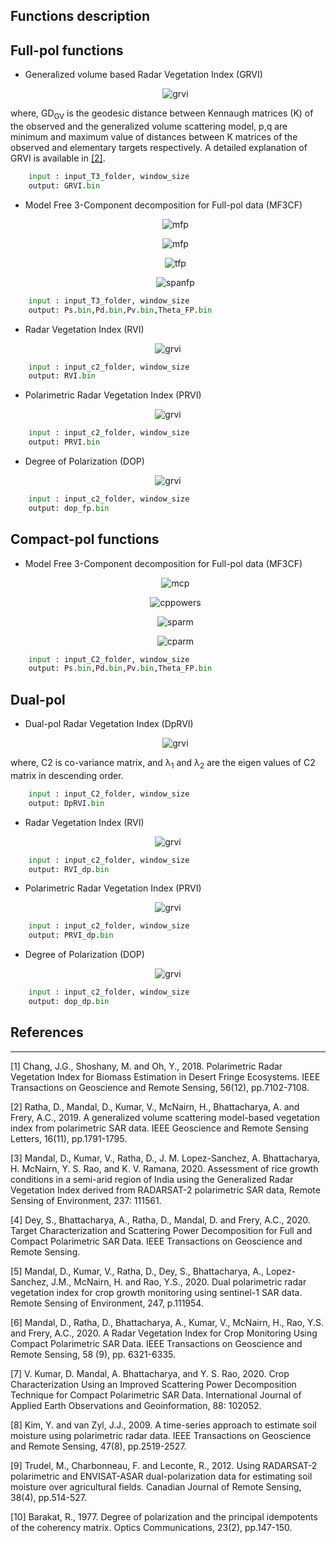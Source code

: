## Functions description

**Full-pol functions**
----------------------

 * Generalized volume based Radar Vegetation Index (GRVI) 
    <center>

    ![grvi](https://latex.codecogs.com/svg.latex?\Large&space;\text{GRVI}=\left(1-\text{GD}_{\text{GV}}\right)\Big(\frac{p}{q}\Big)^{2\,\text{GD}_{\text{GV}}},\quad0\le\text{GRVI}\le1)
    
    </center> 

where, GD<sub>GV</sub> is the geodesic distance between Kennaugh matrices (K) of the observed and the generalized volume scattering model, p,q are minimum and maximum value of distances between K matrices of the observed and elementary targets respectively. A detailed explanation of GRVI is available in [[2]](#2).


````python
    input : input_T3_folder, window_size
    output: GRVI.bin
````

 * Model Free 3-Component decomposition for Full-pol data (MF3CF) 
    
    <center>

    ![mfp](https://latex.codecogs.com/svg.latex?\Large&space;m_{\text{FP}}=\sqrt{1-\frac{27|\mathbf{T3}|}{\big(\mathrm{Trace}(\mathbf{T3})\big)^3}})
    
    ![mfp](https://latex.codecogs.com/svg.latex?\Large&space;\tan\theta_{\text{FP}}=\frac{m_{\text{FP}}{\text{Span}}\left(T_{11}-T_{22}-T_{33}\right)}{T_{11}\left(T_{22}+T_{33}\right)+m_{\text{FP}}^{2}{\text{Span}}^{2}})
    
    </center> 


    <center>

    ![tfp](https://latex.codecogs.com/svg.latex?\Large&space;\noindent\\\P_{d}^{\text{FP}}=\frac{m_{\text{FP}}{\text{Span}}}{2}{\left(1-\sin2\theta_{\text{FP}}\right)}\\\P_{v}^{\text{FP}}={\text{Span}}\left(1-m_{\text{FP}}\right)\\\P_{s}^{\text{FP}}=\frac{m_{\text{FP}}{\text{Span}}}{2}\left(1+\sin2\theta_{\text{FP}}\right))
    
    </center>

    <center>

    ![spanfp](https://latex.codecogs.com/svg.latex?\Large&space;\text{Span}=T_{11}+T_{22}+T_{33})
    
    </center>

````python
    input : input_T3_folder, window_size
    output: Ps.bin,Pd.bin,Pv.bin,Theta_FP.bin
````

 * Radar Vegetation Index (RVI) 
<center>

![grvi](https://latex.codecogs.com/svg.latex?\Large&space;\text{RVI}_{fp}=\frac{8\sigma^\circ_{\text{HV}}}{\sigma^\circ_{\text{HH}}+\sigma^\circ_{\text{VV}}+2\sigma^\circ_{\text{HV}}})
    
</center> 


````python
    input : input_c2_folder, window_size
    output: RVI.bin
````
 * Polarimetric Radar Vegetation Index (PRVI) 
<center>

![grvi](https://latex.codecogs.com/svg.latex?\Large&space;\text{PRVI}_{fp}=(1-\text{DOP}_{fp})\sigma^\circ_{\text{XY}})
    
</center> 


````python
    input : input_c2_folder, window_size
    output: PRVI.bin
````

 * Degree of Polarization (DOP) 
<center>

![grvi](https://latex.codecogs.com/svg.latex?\Large&space;\text{DOP}_{fp}=\sqrt{1-\frac{27\times\text{det([T3])}}{\text{(Trace[T3])}^3}})
    
</center> 

````python
    input : input_c2_folder, window_size
    output: dop_fp.bin
````





**Compact-pol functions**
-------------------------


 * Model Free 3-Component decomposition for Full-pol data (MF3CF) 
    
    <center>

    ![mcp](https://latex.codecogs.com/svg.latex?\Large&space;m_{\text{CP}}=\sqrt{1-\frac{4|\mathbf{C2}|}{\big(\mathrm{Trace}(\mathbf{C2})\big)^2}};\tan\theta_{\text{CP}}=\frac{m_{\text{CP}}{S_0}\left(\text{OC}-\text{SC}\right)}{\text{OC}\times\text{SC}+m_{\text{CP}}^{2}{S_0}^{2}})
    
    </center> 


    <center>

    ![cppowers](https://latex.codecogs.com/svg.latex?\Large&space;P_{d}^{\text{CP}}=\frac{m_{\text{FP}}{S_0}}{2}{\left(1-\sin2\theta_{\text{CP}}\right)};\\\P_{v}^{\text{CP}}={S_0}\left(1-m_{\text{CP}}\right);\\\P_{s}^{\text{CP}}=\frac{m_{\text{CP}}{S_0}}{2}\left(1+\sin2\theta_{\text{CP}}\right))
    
    </center>
    <center>

    ![sparm](https://latex.codecogs.com/svg.latex?\Large&space;S_0=\text{C11+C22};S_1=\text{C11-C22};\\\S_2=\text{C12+C21};S_3=\pm\text{j(C12-C21)})
    
    </center>

    <center>

    ![cparm](https://latex.codecogs.com/svg.latex?\Large&space;\text{SC}=\frac{S_0-S_3}{2};\text{OC}=\frac{S_0+S_3}{2};)
    
    </center>


````python
    input : input_C2_folder, window_size
    output: Ps.bin,Pd.bin,Pv.bin,Theta_FP.bin
````








**Dual-pol**
------------

 * Dual-pol Radar Vegetation Index (DpRVI) 

    <center>

    ![grvi](https://latex.codecogs.com/svg.latex?\Large&space;\text{DpRVI}=1-\Big(\frac{\lambda_1}{\lambda_1+\lambda_2}\Big)\sqrt{1-\frac{4\times\text{det([C2])}}{\text{(Trace[C2])}^2}})
    
    </center> 

where, C2 is co-variance matrix,  and  &lambda;<sub>1</sub> and &lambda;<sub>2</sub> are the eigen values of C2 matrix in descending order.

````python
    input : input_C2_folder, window_size
    output: DpRVI.bin
````

 * Radar Vegetation Index (RVI) 
<center>

![grvi](https://latex.codecogs.com/svg.latex?\Large&space;\text{RVI}_{dp}=\frac{4\sigma^\circ_{\text{XY}}}{\sigma^\circ_{\text{XX}}+\sigma^\circ_{\text{XY}}})
    
</center> 


````python
    input : input_c2_folder, window_size
    output: RVI_dp.bin
````

 * Polarimetric Radar Vegetation Index (PRVI) 
<center>

![grvi](https://latex.codecogs.com/svg.latex?\Large&space;\text{PRVI}_{dp}=(1-\text{DOP}_{dp})\sigma^\circ_{\text{XY}})
    
</center> 


````python
    input : input_c2_folder, window_size
    output: PRVI_dp.bin
````

 * Degree of Polarization (DOP) 
<center>

![grvi](https://latex.codecogs.com/svg.latex?\Large&space;\text{DOP}_{dp}=\sqrt{1-\frac{4\times\text{det([C2])}}{\text{(Trace[C2])}^2}})
    
</center> 

````python
    input : input_c2_folder, window_size
    output: dop_dp.bin
````


## References
-------------
<a id="1">[1]</a> 
Chang, J.G., Shoshany, M. and Oh, Y., 2018. Polarimetric Radar Vegetation Index for Biomass Estimation in Desert Fringe Ecosystems. IEEE Transactions on Geoscience and Remote Sensing, 56(12), pp.7102-7108.

<a id="2">[2]</a> 
Ratha, D., Mandal, D., Kumar, V., McNairn, H., Bhattacharya, A. and Frery, A.C., 2019. A generalized volume scattering model-based vegetation index from polarimetric SAR data. IEEE Geoscience and Remote Sensing Letters, 16(11), pp.1791-1795.

<a id="3">[3]</a> 
Mandal, D., Kumar, V., Ratha, D., J. M. Lopez-Sanchez, A. Bhattacharya, H. McNairn, Y. S. Rao, and K. V. Ramana, 2020. Assessment of rice growth conditions in a semi-arid region of India using the Generalized Radar Vegetation Index derived from RADARSAT-2 polarimetric SAR data, Remote Sensing of Environment, 237: 111561.

<a id="4">[4]</a> 
Dey, S., Bhattacharya, A., Ratha, D., Mandal, D. and Frery, A.C., 2020. Target Characterization and Scattering Power Decomposition for Full and Compact Polarimetric SAR Data. IEEE Transactions on Geoscience and Remote Sensing.

<a id="5">[5]</a> 
Mandal, D., Kumar, V., Ratha, D., Dey, S., Bhattacharya, A., Lopez-Sanchez, J.M., McNairn, H. and Rao, Y.S., 2020. Dual polarimetric radar vegetation index for crop growth monitoring using sentinel-1 SAR data. Remote Sensing of Environment, 247, p.111954.

<a id="6">[6]</a> 
Mandal, D., Ratha, D., Bhattacharya, A., Kumar, V., McNairn, H., Rao, Y.S. and Frery, A.C., 2020. A Radar Vegetation Index for Crop Monitoring Using Compact Polarimetric SAR Data. IEEE Transactions on Geoscience and Remote Sensing, 58 (9), pp. 6321-6335.

<a id="7">[7]</a> 
V. Kumar, D. Mandal, A. Bhattacharya, and Y. S. Rao, 2020. Crop Characterization Using an Improved Scattering Power Decomposition Technique for Compact Polarimetric SAR Data. International Journal of Applied Earth Observations and Geoinformation, 88: 102052.

<a id="8">[8]</a> 
Kim, Y. and van Zyl, J.J., 2009. A time-series approach to estimate soil moisture using polarimetric radar data. IEEE Transactions on Geoscience and Remote Sensing, 47(8), pp.2519-2527.

<a id="9">[9]</a> 
Trudel, M., Charbonneau, F. and Leconte, R., 2012. Using RADARSAT-2 polarimetric and ENVISAT-ASAR dual-polarization data for estimating soil moisture over agricultural fields. Canadian Journal of Remote Sensing, 38(4), pp.514-527.

<a id="10">[10]</a> 
Barakat, R., 1977. Degree of polarization and the principal idempotents of the coherency matrix. Optics Communications, 23(2), pp.147-150.

